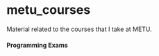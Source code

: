 # metu_courses
Material related to the courses that I take at METU.

#### Programming Exams 
[1, 5]: Haskell
[6, 8]: C++
[9, 10]: Prolog
